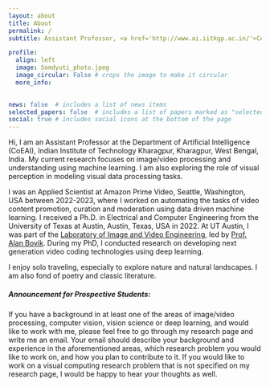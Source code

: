 ```yaml
---
layout: about
title: About
permalink: /
subtitle: Assistant Professor, <a href='http://www.ai.iitkgp.ac.in/'>Centre of Excellence in AI</a>, IIT Kharagpur

profile:
  align: left
  image: Somdyuti_photo.jpeg
  image_circular: False # crops the image to make it circular
  more_info:  
  

news: false  # includes a list of news items
selected_papers: false  # includes a list of papers marked as "selected={true}"
social: true # includes social icons at the bottom of the page
---
```


[//]: # (Write your biography here. Tell the world about yourself. Link to your favorite [subreddit]&#40;http://reddit.com&#41;. You can put a picture in, too. The code is already in, just name your picture `prof_pic.jpg` and put it in the `img/` folder.)

[//]: # ()
[//]: # (Put your address / P.O. box / other info right below your picture. You can also disable any of these elements by editing `profile` property of the YAML header of your `_pages/about.md`. Edit `_bibliography/papers.bib` and Jekyll will render your [publications page]&#40;/al-folio/publications/&#41; automatically.)

[//]: # ()
[//]: # (Link to your social media connections, too. This theme is set up to use [Font Awesome icons]&#40;https://fontawesome.com/&#41; and [Academicons]&#40;https://jpswalsh.github.io/academicons/&#41;, like the ones below. Add your Facebook, Twitter, LinkedIn, Google Scholar, or just disable all of them.)


Hi, I am an Assistant Professor at the Department of Artificial Intelligence (CoEAI), Indian Institute of Technology Kharagpur, Kharagpur, West Bengal, India. My current research focuses on image/video processing and understanding using machine learning. I am also exploring the role of visual perception in  modeling visual data processing tasks. 

I was an Applied Scientist at Amazon Prime Video, Seattle, Washington, USA between 2022-2023, where I worked on automating the tasks of video content promotion, curation and moderation using data driven machine learning. I received a Ph.D. in Electrical and Computer Engineering from the University of Texas at Austin, Austin, Texas, USA in 2022. At UT Austin, I was part of the <a href='https://live.ece.utexas.edu/'> Laboratory of Image and Video Engineering</a>, led by <a href='https://www.ece.utexas.edu/people/faculty/alan-bovik'> Prof. Alan Bovik</a>. During my PhD,  I conducted research on developing next generation video coding technologies using deep learning. 

I enjoy solo traveling, especially to explore nature and natural landscapes. I am also fond of poetry and classic literature. 

##### **Announcement for Prospective Students:**

If you have a background in at least one of the areas of image/video processing, computer vision, vision science or deep learning, and would like to work with me, please feel free to go through my research page and write me an email. Your email should describe your background and experience in the aforementioned areas, which research problem you would like to work on, and how you plan to contribute to it. If you would like to work on a visual computing research problem that is not specified on my research page, I would be happy to hear your thoughts as well. 